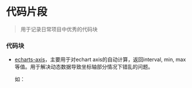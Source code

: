 # 代码片段

> 用于记录日常项目中优秀的代码块

### 代码块

* [echarts-axis](./src/echart-axis.js)，主要用于对echart axis的自动计算，返回interval, min, max等值。用于解决动态数据导致坐标轴部分情况下错乱的问题。
 
  如：